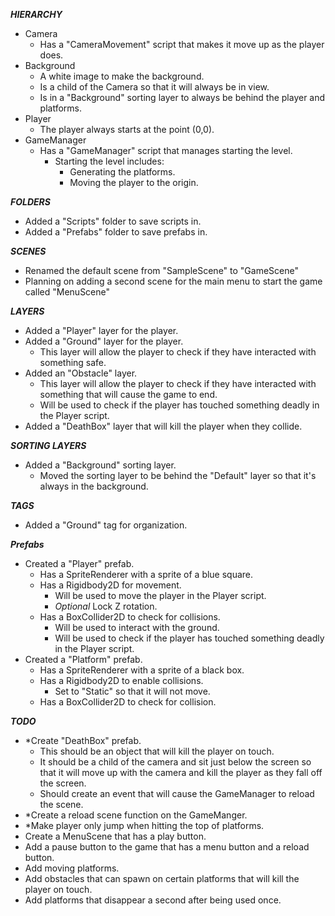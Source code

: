 *****HIERARCHY*****
- Camera
    - Has a "CameraMovement" script that makes it move up as the player does.
- Background
    - A white image to make the background.
    - Is a child of the Camera so that it will always be in view.
    - Is in a "Background" sorting layer to always be behind the player and platforms.
- Player
    - The player always starts at the point (0,0).
- GameManager
    - Has a "GameManager" script that manages starting the level.
        - Starting the level includes:
            - Generating the platforms.
            - Moving the player to the origin.

*****FOLDERS*****
- Added a "Scripts" folder to save scripts in.
- Added a "Prefabs" folder to save prefabs in.

*****SCENES*****
- Renamed the default scene from "SampleScene" to "GameScene"
- Planning on adding a second scene for the main menu to start the game called "MenuScene"

*****LAYERS*****
- Added a "Player" layer for the player.
- Added a "Ground" layer for the player.
    - This layer will allow the player to check if they have interacted with something safe.
- Added an "Obstacle" layer.
    - This layer will allow the player to check if they have interacted with something that will cause the game to end.
    - Will be used to check if the player has touched something deadly in the Player script.
- Added a "DeathBox" layer that will kill the player when they collide.
    
*****SORTING LAYERS*****
- Added a "Background" sorting layer.
    - Moved the sorting layer to be behind the "Default" layer so that it's always in the background.
    
*****TAGS*****
- Added a "Ground" tag for organization.

*****Prefabs*****
- Created a "Player" prefab.
    - Has a SpriteRenderer with a sprite of a blue square.
    - Has a Rigidbody2D for movement.
        - Will be used to move the player in the Player script.
        - *Optional* Lock Z rotation.
    - Has a BoxCollider2D to check for collisions.
        - Will be used to interact with the ground.
        - Will be used to check if the player has touched something deadly in the Player script.
- Created a "Platform" prefab.
    - Has a SpriteRenderer with a sprite of a black box.
    - Has a Rigidbody2D to enable collisions.
        - Set to "Static" so that it will not move.
    - Has a BoxCollider2D to check for collision.
    
*****TODO*****
- *Create "DeathBox" prefab.
    - This should be an object that will kill the player on touch.
    - It should be a child of the camera and sit just below the screen so that it will move up with the camera and kill the player as they fall off the screen.
    - Should create an event that will cause the GameManager to reload the scene.
- *Create a reload scene function on the GameManger.
- *Make player only jump when hitting the top of platforms.
- Create a MenuScene that has a play button.
- Add a pause button to the game that has a menu button and a reload button.
- Add moving platforms.
- Add obstacles that can spawn on certain platforms that will kill the player on touch.
- Add platforms that disappear a second after being used once.
